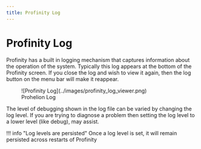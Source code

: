 ```yaml
---
title: Profinity Log
---
```


# Profinity Log

Profinity has a built in logging mechanism that captures information about the operation of the system.  Typically this log appears at the bottom of the Profinity screen.  If you close the log and wish to view it again, then the log button on the menu bar will make it reappear.

<figure markdown>
![Profinity Log](../images/profinity_log_viewer.png)
<figcaption>Prohelion Log</figcaption>
</figure>

The level of debugging shown in the log file can be varied by changing the log level.  If you are trying to diagnose a problem then setting the log level to a lower level (like debug), may assist.


!!! info "Log levels are persisted"
    Once a log level is set, it will remain persisted across restarts of Profinity